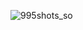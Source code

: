 ![995shots_so](https://github.com/carincon93/siplatri-2021/assets/18555989/b2821c78-46be-462d-adc9-b1eb9b6f3710)
